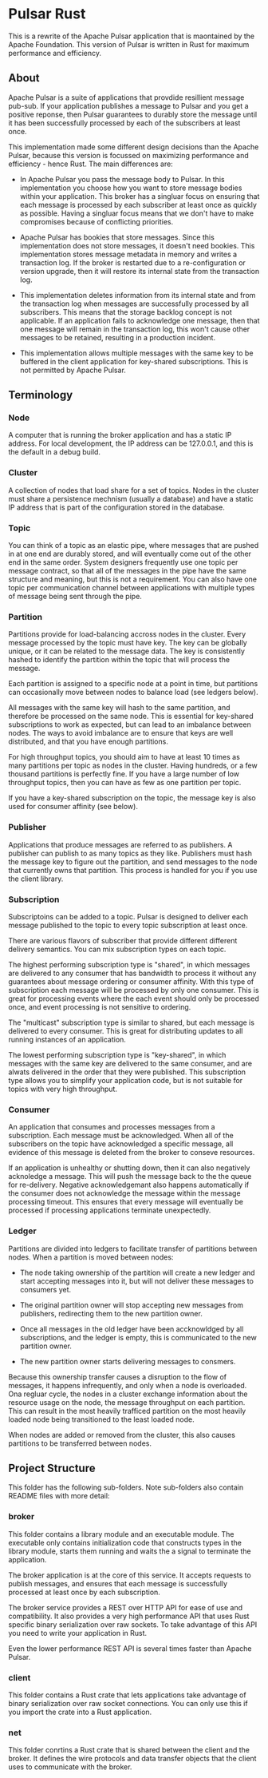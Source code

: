 # Pulsar Rust

This is a rewrite of the Apache Pulsar application that is maontained by the Apache Foundation. This version of Pulsar is
written in Rust for maximum performance and efficiency.

## About

Apache Pulsar is a suite of applications that provdide resillient message pub-sub. If your application publishes a
message to Pulsar and you get a positive reponse, then Pulsar guarantees to durably store the message until it has
been successfully processed by each of the subscribers at least once.

This implementation made some different design decisions than the Apache Pulsar, because this version is focussed
on maximizing performance and efficiency - hence Rust. The main differences are:

- In Apache Pulsar you pass the message body to Pulsar. In this implementation you choose how you want to store
message bodies within your application. This broker has a singluar focus on ensuring that each message is processed
by each subscriber at least once as quickly as possible. Having a singluar focus means that we don't have to make
compromises because of conflicting priorities.

- Apache Pulsar has bookies that store messages. Since this implementation does not store messages, it doesn't need
bookies. This implementation stores message metadata in memory and writes a transaction log. If the broker is restarted
due to a re-configuration or version upgrade, then it will restore its internal state from the transaction log.

- This implementation deletes information from its internal state and from the transaction log when messages are
successfully processed by all subscribers. This means that the storage backlog concept is not applicable. If an
application fails to acknowledge one message, then that one message will remain in the transaction log, this 
won't cause other messages to be retained, resulting in a production incident.

- This implementation allows multiple messages with the same key to be buffered in the client application for
key-shared subscriptions. This is not permitted by Apache Pulsar.

## Terminology

### Node

A computer that is running the broker application and has a static IP address. For local development, the
IP address can be 127.0.0.1, and this is the default in a debug build.

### Cluster

A collection of nodes that load share for a set of topics. Nodes in the cluster must share a persistence
mechnism (usually a database) and have a static IP address that is part of the configuration stored in the 
database.

### Topic

You can think of a topic as an elastic pipe, where messages that are pushed in at one end are durably stored,
and will eventually come out of the other end in the same order. System designers frequently use one topic per
message contract, so that all of the messages in the pipe have the same structure and meaning, but this is not
a requirement. You can also have one topic per communication channel between applications with multiple types
of message being sent through the pipe.

### Partition

Partitions provide for load-balancing accross nodes in the cluster. Every message processed by the topic must
have key. The key can be globally unique, or it can be related to the message data. The key is consistently 
hashed to identify the partition within the topic that will process the message.

Each partition is assigned to a specific node at a point in time, but partitions can occasionally move between
nodes to balance load (see ledgers below).

All messages with the same key will hash to the same partition, and therefore be processed on the same node.
This is essential for key-shared subscriptions to work as expected, but can lead to an imbalance between nodes.
The ways to avoid imbalance are to ensure that keys are well distributed, and that you have enough partitions.

For high throughput topics, you should aim to have at least 10 times as many partitions per topic as nodes
in the cluster. Having hundreds, or a few thousand partitions is perfectly fine. If you have a large number of
low throughput topics, then you can have as few as one partition per topic.

If you have a key-shared subscription on the topic, the message key is also used for consumer affinity (see below).

### Publisher

Applications that produce messages are referred to as publishers. A publisher can publish to as many topics as
they like. Publishers must hash the message key to figure out the partition, and send messages to the node 
that currently owns that partition. This process is handled for you if you use the client library.

### Subscription

Subscriptoins can be added to a topic. Pulsar is designed to deliver each message published to the topic to 
every topic subscription at least once.

There are various flavors of subscriber that provide different different delivery semantics. You can mix
subscription types on each topic.

The highest performing subscription type is "shared", in which messages are delivered to any consumer that
has bandwidth to process it without any guarantees about message ordering or consumer affinity. With this
type of subscription each message will be processed by only one consumer. This is great for processing
events where the each event should only be processed once, and event processing is not sensitive to ordering.

The "multicast" subscription type is similar to shared, but each message is delivered to every consumer. This
is great for distributing updates to all running instances of an application.

The lowest performing subscription type is "key-shared", in which messages with the same key are delivered
to the same consumer, and are alwats delivered in the order that they were published. This subscription type
allows you to simplify your application code, but is not suitable for topics with very high throughput.

### Consumer

An application that consumes and processes messages from a subscription. Each message must be acknowledged.
When all of the subscribers on the topic have acknowledged a specific message, all evidence of this message
is deleted from the broker to conseve resources.

If an application is unhealthy or shutting down, then it can also negatively acknoledge a message. This
will push the message back to the the queue for re-delivery. Negative acknowledgemant also happens 
automatically if the consumer does not acknowledge the message within the message processing timeout. This
ensures that every message will eventually be processed if processing applications terminate unexpectedly.

### Ledger

Partitions are divided into ledgers to facilitate transfer of partitions between nodes. When a partition is
moved between nodes:

- The node taking ownership of the partition will create a new ledger and start accepting messages into it,
but will not deliver these messages to consumers yet.

- The original partition owner will stop accepting new messages from publishers, redirecting them to the new
partition owner.

- Once all messages in the old ledger have been accknowldged by all subscriptions, and the ledger is empty,
this is communicated to the new partition owner.

- The new partition owner starts delivering messages to consmers.

Because this ownership transfer causes a disruption to the flow of messages, it happens infrequently, and only
when a node is overloaded. Ona regluar cycle, the nodes in a cluster exchange information about the resource
usage on the node, the message throughput on each partition. This can result in the most heavily trafficed
partition on the most heavily loaded node being transitioned to the least loaded node.

When nodes are added or removed from the cluster, this also causes partitions to be transferred between nodes.

## Project Structure

This folder has the following sub-folders. Note sub-folders also contain README files with more detail:

### broker

This folder contains a library module and an executable module. The executable only contains initialization code that
constructs types in the library module, starts them running and waits the a signal to terminate the application.

The broker application is at the core of this service. It accepts requests to publish messages, and ensures that
each message is successfully processed at least once by each subscription.

The broker service provides a REST over HTTP API for ease of use and compatibility. It also provides a very high performance
API that uses Rust specific binary serialization over raw sockets. To take advantage of this API you need to write
your application in Rust.

Even the lower performance REST API is several times faster than Apache Pulsar.

### client

This folder contains a Rust crate that lets applications take advantage of binary serialization over raw socket
connections. You can only use this if you import the crate into a Rust application.

### net

This folder conrtins a Rust crate that is shared between the client and the broker. It defines the wire protocols
and data transfer objects that the client uses to communicate with the broker.
